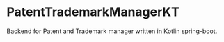 # PatentTrademarkManagerKT
Backend for Patent and Trademark manager written in Kotlin spring-boot.


  
